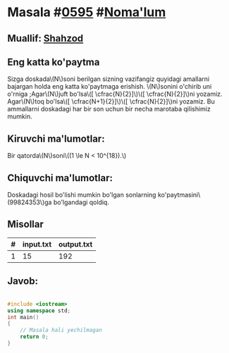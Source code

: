 
<h1>Masala #<a href="https://robocontest.uz/tasks/0595">0595</a> #<a href="https://robocontest.uz/tasks?category=1">Noma'lum</a></h1>
<h2> Muallif: <a href="https://robocontest.uz/profile/shahzod1207">Shahzod</a></h2>
<h2>Eng katta ko'paytma</h2>
<p>Sizga doskada\(N\)soni berilgan sizning vazifangiz quyidagi amallarni bajargan holda eng katta ko'paytmaga erishish.
\(N\)sonini o'chirib uni o'rniga ;Agar\(N\)juft bo'lsa\([ \cfrac{N}{2}]\)\([ \cfrac{N}{2}]\)ni yozamiz.
Agar\(N\)toq bo'lsa\([ \cfrac{N+1}{2}]\)\([ \cfrac{N}{2}]\)ni yozamiz.
Bu ammallarni doskadagi har bir son uchun bir necha marotaba qilishimiz mumkin.</p>
<h2>Kiruvchi ma'lumotlar:</h2>
<p>Bir qatorda\(N\)soni\((1 \le N < 10^{18}).\)</p>
<h2>Chiquvchi ma'lumotlar:</h2>
<p>Doskadagi hosil bo'lishi mumkin bo'lgan sonlarning ko'paytmasini\(99824353\)ga bo'lgandagi qoldiq.</p>
<h2>Misollar</h2>
<table>
    <thead>
        <tr>
            <th>#</th>
            <th>input.txt</th>
            <th>output.txt</th>
        </tr>
    </thead>
    <tbody>
            <tr>
                <td>1</td>
                <td>15</td>
                <td>192</td>
            </tr>
    </tbody>
    </table>
    
<h2>Javob:</h2>

######
```cpp
#include <iostream>
using namespace std;
int main()
{
    // Masala hali yechilmagan
    return 0;
}
```
